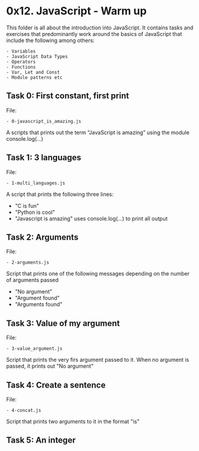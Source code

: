 # 0x12. JavaScript - Warm up

This folder is all about the introduction into JavaScript. It contains tasks and exercises that predominantly work around the basics of JavaScript that include the following among others:

	- Variables
	- JavaScript Data Types
	- Operators
	- Functions
	- Var, Let and Const
	- Module patterns etc


## Task 0: First constant, first print

File:

	- 0-javascript_is_amazing.js
A scripts that prints out the term “JavaScript is amazing” using the module console.log(...)



## Task 1: 3 languages

File:

	- 1-multi_languages.js
A script that prints the following three lines:
- "C is fun"
- "Python is cool"
- "Javascript is amazing"
uses console.log(...) to print all output



## Task 2: Arguments

File:

	- 2-arguments.js
Script that prints one of the following messages depending on the number of arguments passed
- "No argument"
- "Argument found"
- "Arguments found"


## Task 3: Value of my argument

File:

	- 3-value_argument.js
Script that prints the very firs argument passed to it. When no argument is passed, it prints out "No argument"



## Task 4: Create a sentence

File:

	- 4-concat.js
Script that prints two arguments to it in the format "is"



## Task 5: An integer
